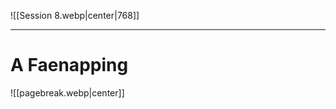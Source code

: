 ![[Session 8.webp|center|768]]

---------------------------------
# A Faenapping

![[pagebreak.webp|center]]
